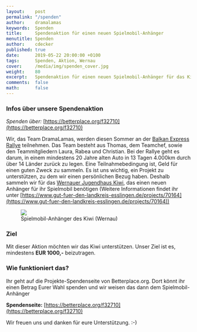 ```yaml
---
layout:    post
permalink: "/spenden"
author:    dramalamas
keywords:  Spenden
title:     Spendenaktion für einen neuen Spielmobil-Anhänger
menutitle: Spenden
author:    cdecker
published: true
date:      2019-05-22 20:00:00 +0100
tags:      Spenden, Aktion, Wernau
cover:     /media/img/spenden_cover.jpg
weight:    80
excerpt:   Spendenaktion für einen neuen Spielmobil-Anhänger für das Kiwi in Wernau
comments:  false
math:      false
---
```


### Infos über unsere Spendenaktion

*Spenden über:* [https://betterplace.org/f32710](https://betterplace.org/f32710)


Wir, das Team DramaLamas, werden diesen Sommer an der [Balkan Express Rallye](http://balkan.superlative-adventure.com/balkan-express.html) teilnehmen. Das Team besteht aus Thomas, dem Teamchef, sowie den Teammitgliedern Laura, Rabea und Christian. Bei der Rallye geht es darum, in einem mindestens 20 Jahre alten Auto in 13 Tagen 4.000km durch über 14 Länder zurück zu legen. Eine Teilnahmebedingung ist, Geld für einen guten Zweck zu sammeln. Es ist uns wichtig, ein Projekt zu unterstützen, zu dem wir einen persönlichen Bezug haben. Deshalb sammeln wir für das [Wernauer Jugendhaus Kiwi](http://www.kiwi-wernau.de/), das einen neuen Anhänger für ihr Spielmobil benötigen (Weitere Informationen findet ihr unter [https://www.gut-fuer-den-landkreis-esslingen.de/projects/70164](https://www.gut-fuer-den-landkreis-esslingen.de/projects/70164))     

<figure>
   <img src="https://betterplace-assets.betterplace.org/uploads/project/profile_picture/000/070/164/fill_730x380_bp1556899110_IMG_0078.jpg" />
   <figcaption>Spielmobil-Anhänger des Kiwi (Wernau)</figcaption>
</figure>

### Ziel

Mit dieser Aktion möchten wir das Kiwi unterstützen. Unser Ziel ist es, mindestens **EUR 1000,-** beizutragen.

### Wie funktioniert das?

Ihr geht auf die Projekte-Spendenseite von Betterplace.org. Dort könnt ihr einen Betrag Eurer Wahl spenden und wir weisen das dann dem Spielmobil-Anhänger 

**Spendenseite:** [https://betterplace.org/f32710](https://betterplace.org/f32710)

Wir freuen uns und danken für eure Unterstützung. :-)

